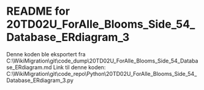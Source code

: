 # README for 20TD02U_ForAlle_Blooms_Side_54_Database_ERdiagram_3
Denne koden ble eksportert fra C:\WikiMigration\git\code_dump\20TD02U_ForAlle_Blooms_Side_54_Database_ERdiagram.md
Link til denne koden: C:\WikiMigration\git\code_repo\Python\20TD02U_ForAlle_Blooms_Side_54_Database_ERdiagram_3.py
